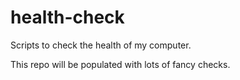 # health-check
Scripts to check the health of my computer.

This repo will be populated with lots of fancy checks.
